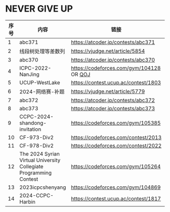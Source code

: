 # NEVER GIVE UP

| 序号 | 内容                                                         | 链接                                                         | 状态  |
| ---- | ------------------------------------------------------------ | ------------------------------------------------------------ | ----- |
| 1    | abc371                                                       | <https://atcoder.jp/contests/abc371>                         | OK    |
| 2    | 线段树处理等差数列                                           | <https://vjudge.net/article/5854>                            | OK    |
| 3    | abc370                                                       | <https://atcoder.jp/contests/abc370>                         | OK    |
| 4    | ICPC-2022-NanJing                                            | <https://codeforces.com/gym/104128> OR [QOJ](https://qoj.ac/contest/1093) | OK    |
| 5    | UCUP-WestLake                                                | <https://contest.ucup.ac/contest/1803>                       | PASS  |
| 6    | 2024-网络赛-补题                                             | <https://vjudge.net/article/5779>                            | PASS  |
| 7    | abc372                                                       | <https://atcoder.jp/contests/abc372>                         | OK    |
| 8    | abc373                                                       | <https://atcoder.jp/contests/abc373>                         | OK    |
| 9    | CCPC-2024-shandong-invitation                                | <https://codeforces.com/gym/105385>                          | OK    |
| 10   | CF-973-Div2                                                  | <https://codeforces.com/contest/2013>                        | OK    |
| 11   | CF-978-Div2                                                  | <https://codeforces.com/contest/2022>                          | OK    |
| 12   | The 2024 Syrian Virtual University Collegiate Programming Contest | <https://codeforces.com/gym/105264>                            | OK    |
| 13   | 2023icpcshenyang                                             | <https://codeforces.com/gym/104869>                            | OK    |
| 14   | 2024-CCPC-Harbin                                             | <https://contest.ucup.ac/contest/1817>                         | TO DO |

